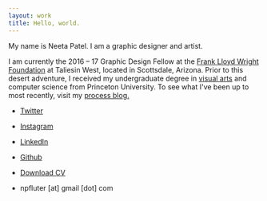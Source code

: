 ```yaml
---
layout: work
title: Hello, world.
---
```


My name is Neeta Patel. I am a graphic designer and artist.

I am currently the 2016 – 17 Graphic Design Fellow at the [Frank Lloyd Wright Foundation](http://franklloydwright.org) at Taliesin West, located in Scottsdale, Arizona. Prior to this desert adventure, I received my undergraduate degree in [visual arts](http://vis.princeton.edu/) and computer science from Princeton University. To see what I've been up to most recently, visit my [process blog.](/process.html)

* [Twitter](http://twitter.com/npfluter)
* [Instagram](http://instagram.com/npfluter/)
* [LinkedIn](https://www.linkedin.com/in/neetapatel17/)
* [Github](https://github.com/neetapatel/)
* [Download CV](/files/neeta_patel_cv.pdf)

* npfluter [at] gmail [dot] com
